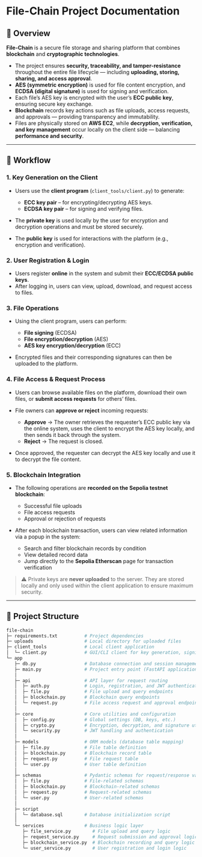 
# File-Chain Project Documentation

## 📖 Overview

**File-Chain** is a secure file storage and sharing platform that combines **blockchain** and **cryptographic technologies**.

* The project ensures **security, traceability, and tamper-resistance** throughout the entire file lifecycle — including **uploading, storing, sharing, and access approval**.
* **AES (symmetric encryption)** is used for file content encryption, and **ECDSA (digital signature)** is used for signing and verification.
* Each file’s AES key is encrypted with the user’s **ECC public key**, ensuring secure key exchange.
* **Blockchain** records key actions such as file uploads, access requests, and approvals — providing transparency and immutability.
* Files are physically stored on **AWS EC2**, while **decryption, verification, and key management** occur locally on the client side — balancing **performance and security**.

---

## 📌 Workflow

### 1. Key Generation on the Client

* Users use the **client program** (`client_tools/client.py`) to generate:

  * **ECC key pair** – for encrypting/decrypting AES keys.
  * **ECDSA key pair** – for signing and verifying files.
* The **private key** is used locally by the user for encryption and decryption operations and must be stored securely.
* The **public key** is used for interactions with the platform (e.g., encryption and verification).

### 2. User Registration & Login

* Users register **online** in the system and submit their **ECC/ECDSA public keys**.
* After logging in, users can view, upload, download, and request access to files.

### 3. File Operations

* Using the client program, users can perform:

  * **File signing** (ECDSA)
  * **File encryption/decryption** (AES)
  * **AES key encryption/decryption** (ECC)
* Encrypted files and their corresponding signatures can then be uploaded to the platform.

### 4. File Access & Request Process

* Users can browse available files on the platform, download their own files, or **submit access requests** for others’ files.
* File owners can **approve or reject** incoming requests:

  * **Approve** → The owner retrieves the requester’s ECC public key via the online system, uses the client to encrypt the AES key locally, and then sends it back through the system.
  * **Reject** → The request is closed.
* Once approved, the requester can decrypt the AES key locally and use it to decrypt the file content.

### 5. Blockchain Integration

* The following operations are **recorded on the Sepolia testnet blockchain**:

  * Successful file uploads
  * File access requests
  * Approval or rejection of requests
* After each blockchain transaction, users can view related information via a popup in the system:

  * Search and filter blockchain records by condition
  * View detailed record data
  * Jump directly to the **Sepolia Etherscan** page for transaction verification

> ⚠️ Private keys are **never uploaded** to the server. They are stored locally and only used within the client application to ensure maximum security.

---

## 📂 Project Structure

```bash
file-chain
├─ requirements.txt          # Project dependencies
├─ uploads                   # Local directory for uploaded files
├─ client_tools              # Local client application
│  └─ client.py              # GUI/CLI client for key generation, signing, verification, AES/ECC encryption & decryption
└─ app
   ├─ db.py                  # Database connection and session management
   ├─ main.py                # Project entry point (FastAPI application)
   │
   ├─ api                    # API layer for request routing
   │  ├─ auth.py             # Login, registration, and JWT authentication endpoints
   │  ├─ file.py             # File upload and query endpoints
   │  ├─ blockchain.py       # Blockchain query endpoints
   │  └─ request.py          # File access request and approval endpoints
   │
   ├─ core                   # Core utilities and configuration
   │  ├─ config.py           # Global settings (DB, keys, etc.)
   │  ├─ crypto.py           # Encryption, decryption, and signature utilities
   │  └─ security.py         # JWT handling and authentication
   │
   ├─ models                 # ORM models (database table mapping)
   │  ├─ file.py             # File table definition
   │  ├─ blockchain.py       # Blockchain record table
   │  ├─ request.py          # File request table
   │  └─ user.py             # User table definition
   │
   ├─ schemas                # Pydantic schemas for request/response validation
   │  ├─ file.py             # File-related schemas
   │  ├─ blockchain.py       # Blockchain-related schemas
   │  ├─ request.py          # Request-related schemas
   │  └─ user.py             # User-related schemas
   │
   ├─ script                 
   │  └─ database.sql        # Database initialization script
   │
   └─ services               # Business logic layer
      ├─ file_service.py        # File upload and query logic
      ├─ request_service.py     # Request submission and approval logic
      ├─ blockchain_service.py  # Blockchain recording and query logic
      └─ user_service.py        # User registration and login logic
```
